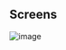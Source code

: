 ## Screens

![image](https://user-images.githubusercontent.com/31013187/170111956-d9b9ff47-91ec-4cc4-bd8d-2b04ffa8b942.png)
